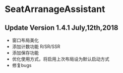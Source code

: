 # SeatArranageAssistant


## Update  Version 1.4.1 July,12th,2018
- 窗口布局美化
- 添加计数功能 R/SR/SSR
- 添加保存功能
- 优化使用方式，将启用上次布局设为默认启动方式
- 修复bugs
